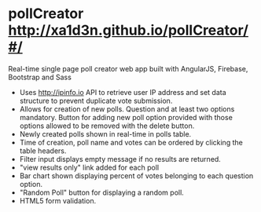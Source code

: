 # pollCreator http://xa1d3n.github.io/pollCreator/#/
Real-time single page poll creator web app built with AngularJS, Firebase, Bootstrap and Sass
- Uses http://ipinfo.io API to retrieve user IP address and set data structure to prevent duplicate vote submission.
- Allows for creation of new polls. Question and at least two options mandatory. Button for adding new poll option provided with those options allowed to be removed with the delete button.
- Newly created polls shown in real-time in polls table.
- Time of creation, poll name and votes can be ordered by clicking the table headers.
- Filter input displays empty message if no results are returned.
- "view results only" link added for each poll
- Bar chart shown displaying percent of votes belonging to each question option.
- "Random Poll" button for displaying a random poll.
- HTML5 form validation.
